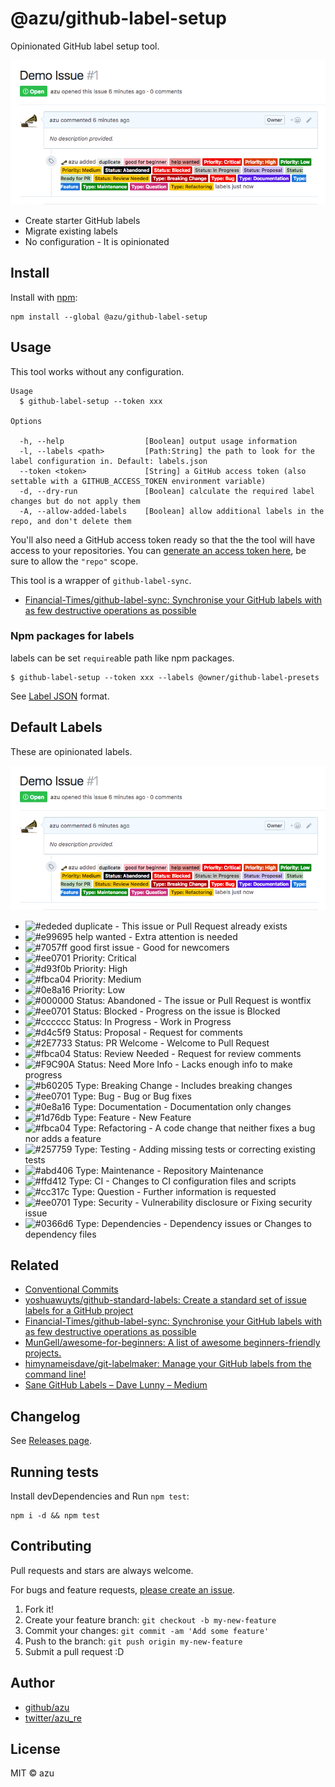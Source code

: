 # @azu/github-label-setup

Opinionated GitHub label setup tool.

[![demo](./img/demo.png)](https://github.com/yelkhour-stack/test_jason/issues/1)

- Create starter GitHub labels
- Migrate existing labels
- No configuration - It is opinionated

## Install

Install with [npm](https://www.npmjs.com/):

    npm install --global @azu/github-label-setup

## Usage

This tool works without any configuration.

    Usage
      $ github-label-setup --token xxx

    Options

      -h, --help                  [Boolean] output usage information
      -l, --labels <path>         [Path:String] the path to look for the label configuration in. Default: labels.json
      --token <token>             [String] a GitHub access token (also settable with a GITHUB_ACCESS_TOKEN environment variable)
      -d, --dry-run               [Boolean] calculate the required label changes but do not apply them
      -A, --allow-added-labels    [Boolean] allow additional labels in the repo, and don't delete them


You'll also need a GitHub access token ready so that the the tool will have access to your repositories.
You can [generate an access token here](https://github.com/settings/tokens), be sure to allow the `"repo"` scope.

This tool is a wrapper of `github-label-sync`.

- [Financial-Times/github-label-sync: Synchronise your GitHub labels with as few destructive operations as possible](https://github.com/Financial-Times/github-label-sync "Financial-Times/github-label-sync: Synchronise your GitHub labels with as few destructive operations as possible")

### Npm packages for labels

labels can be set `require`able path like npm packages.

    $ github-label-setup --token xxx --labels @owner/github-label-presets

See [Label JSON](https://github.com/Financial-Times/github-label-sync#label-json "Label JSON") format.

## Default Labels

These are opinionated labels.

[![demo](./img/demo.png)](https://github.com/azu/github-label-setup/issues/1)

- ![#ededed](https://via.placeholder.com/15/ededed/000000?text=+) duplicate - This issue or Pull Request already exists
- ![#e99695](https://via.placeholder.com/15/e99695/000000?text=+) help wanted - Extra attention is needed
- ![#7057ff](https://via.placeholder.com/15/7057ff/000000?text=+) good first issue - Good for newcomers
- ![#ee0701](https://via.placeholder.com/15/ee0701/000000?text=+) Priority: Critical
- ![#d93f0b](https://via.placeholder.com/15/d93f0b/000000?text=+) Priority: High
- ![#fbca04](https://via.placeholder.com/15/fbca04/000000?text=+) Priority: Medium
- ![#0e8a16](https://via.placeholder.com/15/0e8a16/000000?text=+) Priority: Low
- ![#000000](https://via.placeholder.com/15/000000/000000?text=+) Status: Abandoned - The issue or Pull Request is wontfix
- ![#ee0701](https://via.placeholder.com/15/ee0701/000000?text=+) Status: Blocked - Progress on the issue is Blocked
- ![#cccccc](https://via.placeholder.com/15/cccccc/000000?text=+) Status: In Progress - Work in Progress
- ![#d4c5f9](https://via.placeholder.com/15/d4c5f9/000000?text=+) Status: Proposal - Request for comments
- ![#2E7733](https://via.placeholder.com/15/2E7733/000000?text=+) Status: PR Welcome - Welcome to Pull Request
- ![#fbca04](https://via.placeholder.com/15/fbca04/000000?text=+) Status: Review Needed - Request for review comments
- ![#F9C90A](https://via.placeholder.com/15/F9C90A/000000?text=+) Status: Need More Info - Lacks enough info to make progress
- ![#b60205](https://via.placeholder.com/15/b60205/000000?text=+) Type: Breaking Change - Includes breaking changes
- ![#ee0701](https://via.placeholder.com/15/ee0701/000000?text=+) Type: Bug - Bug or Bug fixes
- ![#0e8a16](https://via.placeholder.com/15/0e8a16/000000?text=+) Type: Documentation - Documentation only changes
- ![#1d76db](https://via.placeholder.com/15/1d76db/000000?text=+) Type: Feature - New Feature
- ![#fbca04](https://via.placeholder.com/15/fbca04/000000?text=+) Type: Refactoring - A code change that neither fixes a bug nor adds a feature
- ![#257759](https://via.placeholder.com/15/257759/000000?text=+) Type: Testing - Adding missing tests or correcting existing tests
- ![#abd406](https://via.placeholder.com/15/abd406/000000?text=+) Type: Maintenance - Repository Maintenance
- ![#ffd412](https://via.placeholder.com/15/ffd412/000000?text=+) Type: CI - Changes to CI configuration files and scripts
- ![#cc317c](https://via.placeholder.com/15/cc317c/000000?text=+) Type: Question - Further information is requested
- ![#ee0701](https://via.placeholder.com/15/ee0701/000000?text=+) Type: Security - Vulnerability disclosure or Fixing security issue
- ![#0366d6](https://via.placeholder.com/15/0366d6/000000?text=+) Type: Dependencies - Dependency issues or Changes to dependency files


## Related

- [Conventional Commits](https://conventionalcommits.org/ "Conventional Commits")
- [yoshuawuyts/github-standard-labels: Create a standard set of issue labels for a GitHub project](https://github.com/yoshuawuyts/github-standard-labels "yoshuawuyts/github-standard-labels: Create a standard set of issue labels for a GitHub project")
- [Financial-Times/github-label-sync: Synchronise your GitHub labels with as few destructive operations as possible](https://github.com/Financial-Times/github-label-sync "Financial-Times/github-label-sync: Synchronise your GitHub labels with as few destructive operations as possible")
- [MunGell/awesome-for-beginners: A list of awesome beginners-friendly projects.](https://github.com/MunGell/awesome-for-beginners "MunGell/awesome-for-beginners: A list of awesome beginners-friendly projects.")
- [himynameisdave/git-labelmaker: Manage your GitHub labels from the command line!](https://github.com/himynameisdave/git-labelmaker "himynameisdave/git-labelmaker: Manage your GitHub labels from the command line!")
- [Sane GitHub Labels – Dave Lunny – Medium](https://medium.com/@dave_lunny/sane-github-labels-c5d2e6004b63 "Sane GitHub Labels – Dave Lunny – Medium")

## Changelog

See [Releases page](https://github.com/azu/github-label-setup/releases).

## Running tests

Install devDependencies and Run `npm test`:

    npm i -d && npm test

## Contributing

Pull requests and stars are always welcome.

For bugs and feature requests, [please create an issue](https://github.com/yelkhour-stack/test_jason/issues).

1. Fork it!
2. Create your feature branch: `git checkout -b my-new-feature`
3. Commit your changes: `git commit -am 'Add some feature'`
4. Push to the branch: `git push origin my-new-feature`
5. Submit a pull request :D

## Author

- [github/azu](https://github.com/azu)
- [twitter/azu_re](https://twitter.com/azu_re)

## License

MIT © azu
